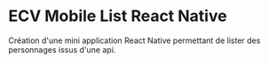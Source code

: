 # ECV Mobile List React Native

Création d'une mini application React Native permettant de lister des personnages issus d'une api.
